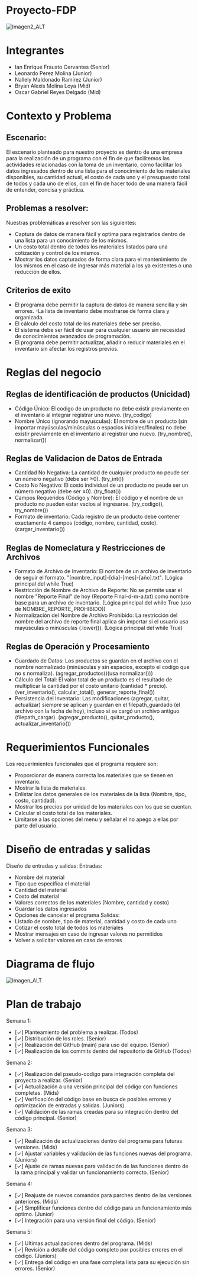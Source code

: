 # Proyecto-FDP

![Imagen2_ALT](https://github.com/KianFrausto/Proyecto-FDP/blob/2299525c5aa287c3a86f42e48757d7e374126775/docs/5968396.png)

# Integrantes
- Ian Enrique Frausto Cervantes (Senior)
- Leonardo Perez Molina (Junior)
- Nallely Maldonado Ramírez (Junior)
- Bryan Alexis Molina Loya (Mid)
- Oscar Gabriel Reyes Delgado (Mid)

# Contexto y Problema
## Escenario:
El escenario planteado para nuestro proyecto es dentro
de una empresa para la realización de un programa con el
fin de que facilitemos las actividades relacionadas con la
toma de un inventario, como facilitar los datos
ingresados dentro de una lista para el conocimiento de
los materiales disponibles, su cantidad actual, el costo de
cada uno y el presupuesto total de todos y cada uno de
ellos, con el fin de hacer todo de una manera fácil de
entender, concisa y práctica.
## Problemas a resolver:
Nuestras problemáticas a resolver son las siguientes:
- Captura de datos de manera fácil y optima para
registrarlos dentro de una lista para un conocimiento
de los mismos.
- Un costo total dentro de todos los materiales
listados para una cotización y control de los
mismos.
- Mostrar los datos capturados de forma clara para el
mantenimiento de los mismos en el caso de ingresar
más material a los ya existentes o una reducción de
ellos.

## Criterios de exito
- El programa debe permitir la captura de datos de manera sencilla y sin errores.
-La lista de inventario debe mostrarse de forma clara y organizada.
- El cálculo del costo total de los materiales debe ser preciso.
- El sistema debe ser fácil de usar para cualquier usuario sin necesidad de conocimientos avanzados de programación.
- El programa debe permitir actualizar, añadir o reducir materiales en el inventario sin afectar los registros previos.

# Reglas del negocio
## Reglas de identificación de productos (Unicidad)
- Código Único: El codigo de un producto no debe existir previamente en el inventario al integrar registrar uno nuevo. (try_codigo)
- Nombre Único (ignorando mayusculas): El nombre de un producto (sin importar mayúsculas/minúsculas o espacios iniciales/finales) no debe existir previamente en el inventario al registrar uno nuevo. (try_nombre(), normalizar())
## Reglas de Validacion de Datos de Entrada
- Cantidad No Negativa: La cantidad de cualquier producto no peude ser un número negativo (debe ser ≥0). (try_int())
- Costo No Negativo: El costo individual de un producto no peude ser un número negativo (debe ser ≥0). (try_float())
- Campos Requeridos (Código y Nombre): El código y el nombre de un producto no pueden estar vacios al ingresarse. (try_codigo(), try_nombre())
- Formato de inventario: Cada registro de un producto debe contener exactamente 4 campos (código, nombre, cantidad, costo). (cargar_inventario())
## Reglas de Nomeclatura y Restricciones de Archivos
- Formato de Archivo de Inventario: El nombre de un archivo de inventario de seguir el formato. "[nombre_input]-[día]-[mes]-[año].txt". (Lógica principal del while True)
- Restricción de Nombre de Archivo de Reporte: No se permite usar el nombre "Reporte Final" de hoy (Reporte Final-d-m-a.txt) como nombre base para un archivo de inventario. (Lógica principal del while True (uso de NOMBRE_REPORTE_PROHIBIDO))
- Normalización del Nombre de Archivo Prohibido: La restricción del nombre del archivo de reporte final aplica sin importar si el usuario usa mayúsculas o minúsculas (.lower()). (Lógica principal del while True)
## Reglas de Operación y Procesamiento
- Guardado de Datos: Los productos se guardan en el archivo con el nombre normalizado (minúsculas y sin espacios, excepto el codigo que no s normaliza). (agregar_productos()(usa normalizar()))
- Cálculo del Total: El valor total de un producto es el resultado de multiplicar la cantidad por el costo unitario (cantidad * precio). (ver_inventario(), calcular_total(), generar_reporte_final())
- Persistencia del Inventario: Las modificaciones (agregar, quitar, actualizar) siempre se aplican y guardan en el filepath_guardado (el archivo con la fecha de hoy), incluso si se cargó un archivo antiguo (filepath_cargar). (agregar_producto(), quitar_producto(), actualizar_inventario())
# Requerimientos Funcionales
Los requerimientos funcionales que el programa requiere son:
- Proporcionar de manera correcta los materiales que se tienen en
inventario.
- Mostrar la lista de materiales.
- Enlistar los datos generales de los materiales de la lista (Nombre, tipo, costo, cantidad).
- Mostrar los precios por unidad de los materiales con los que se cuentan.
- Calcular el costo total de los materiales.
- Limitarse a las opciones del menu y señalar el no apego a ellas por parte del usuario.

# Diseño de entradas y salidas
Diseño de entradas y salidas:
Entradas:
- Nombre del material
- Tipo que especifica el material
- Cantidad del material
- Costo del material
- Valores correctos de los materiales (Nombre,
cantidad y costo)
- Guardar los datos ingresados
- Opciones de cancelar el programa
Salidas:
- Listado de nombre, tipo de material, cantidad y costo
de cada uno
- Cotizar el costo total de todos los materiales
- Mostrar mensajes en caso de ingresar valores no
permitidos
- Volver a solicitar valores en caso de errores

# Diagrama de flujo

![Imagen_ALT](https://github.com/KianFrausto/Proyecto-FDP/blob/5fdb9eaf53f92f6752952d22de63def9588e3a54/docs/Inventario.png)

# Plan de trabajo
Semana 1:
- [✓] Planteamiento del problema a realizar. (Todos)
- [✓] Distribución de los roles. (Senior)
- [✓] Realización del GitHub (main) para uso del equipo.
(Senior)
- [✓] Realización de los commits dentro del repositorio de
GitHub (Todos)

Semana 2:
- [✓] Realización del pseudo-codigo para integración
completa del proyecto a realizar. (Senior)
- [✓] Actualización a una versión principal del código con
funciones completas. (Mids)
- [✓] Verificación del código base en busca de posibles
errores y optimización de entradas y salidas. (Juniors)
- [✓] Validación de las ramas creadas para su integración
dentro del código principal. (Senior)

Semana 3:
- [✓] Realización de actualizaciones dentro del programa
para futuras versiones. (Mids)
- [✓] Ajustar variables y validación de las funciones nuevas
del programa. (Juniors)
- [✓] Ajuste de ramas nuevas para validación de las
funciones dentro de la rama principal y validar un
funcionamiento correcto. (Senior)

Semana 4:
- [✓] Reajuste de nuevos comandos para parches dentro de
las versiones anteriores. (Mids)
- [✓] Simplificar funciones dentro del código para un
funcionamiento más optimo. (Junior)
- [✓] Integración para una versión final del código. (Senior)

Semana 5:
- [✓] Ultimas actualizaciones dentro del programa. (Mids)
- [✓] Revisión a detalle del código completo por posibles
errores en el código. (Juniors)
- [✓] Entrega del código en una fase completa lista para su
ejecución sin errores. (Senior)
